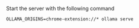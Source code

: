 Start the server with the following command

```
OLLAMA_ORIGINS=chrome-extension://* ollama serve
```
